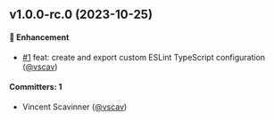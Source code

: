 ## v1.0.0-rc.0 (2023-10-25)

#### :rocket: Enhancement

- [#1](https://github.com/qonto/eslint-config-typescript/pull/1) feat: create and export custom ESLint TypeScript configuration ([@vscav](https://github.com/vscav))

#### Committers: 1

- Vincent Scavinner ([@vscav](https://github.com/vscav))
